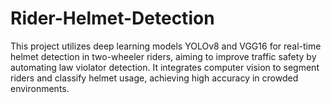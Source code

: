 # Rider-Helmet-Detection
This project utilizes deep learning models YOLOv8 and VGG16 for real-time helmet detection in two-wheeler riders, aiming to improve traffic safety by automating law violator detection. It integrates computer vision to segment riders and classify helmet usage, achieving high accuracy in crowded environments.
